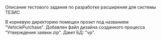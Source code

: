 Описание тестового задания по разработке расширения для системы ТЕЗИС

В корневую директорию помещен проэкт под названием "VehiclePurchase".
Добавлен файл дизайна созданного процесса "Утверждения заявки.zip".
Дамп БД: "vp".
